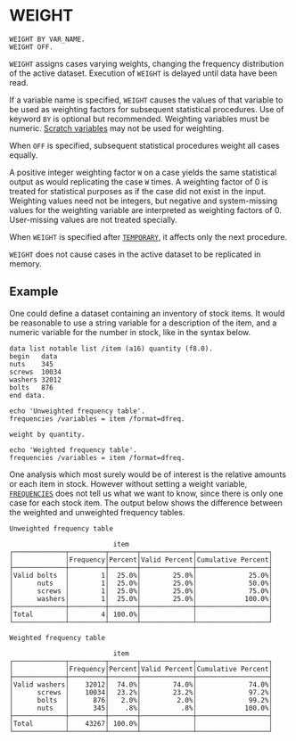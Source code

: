 # WEIGHT

```
WEIGHT BY VAR_NAME.
WEIGHT OFF.
```

`WEIGHT` assigns cases varying weights, changing the frequency
distribution of the active dataset.  Execution of `WEIGHT` is delayed
until data have been read.

If a variable name is specified, `WEIGHT` causes the values of that
variable to be used as weighting factors for subsequent statistical
procedures.  Use of keyword `BY` is optional but recommended.
Weighting variables must be numeric.  [Scratch
variables](../../language/datasets/scratch-variables.md) may not be
used for weighting.

When `OFF` is specified, subsequent statistical procedures weight all
cases equally.

A positive integer weighting factor `W` on a case yields the same
statistical output as would replicating the case `W` times.  A
weighting factor of 0 is treated for statistical purposes as if the
case did not exist in the input.  Weighting values need not be
integers, but negative and system-missing values for the weighting
variable are interpreted as weighting factors of 0.  User-missing
values are not treated specially.

When `WEIGHT` is specified after [`TEMPORARY`](temporary.md), it
affects only the next procedure.

`WEIGHT` does not cause cases in the active dataset to be replicated
in memory.

## Example

One could define a dataset containing an inventory of stock items.  It
would be reasonable to use a string variable for a description of the
item, and a numeric variable for the number in stock, like in the
syntax below.

```
data list notable list /item (a16) quantity (f8.0).
begin   data
nuts    345
screws  10034
washers 32012
bolts   876
end data.

echo 'Unweighted frequency table'.
frequencies /variables = item /format=dfreq.

weight by quantity.

echo 'Weighted frequency table'.
frequencies /variables = item /format=dfreq.
```

One analysis which most surely would be of interest is the relative
amounts or each item in stock.  However without setting a weight
variable, [`FREQUENCIES`](../statistics/frequencies.md) does not tell
us what we want to know, since there is only one case for each stock
item.  The output below shows the difference between the weighted and
unweighted frequency tables.

```
Unweighted frequency table

                          item
┌─────────────┬─────────┬───────┬─────────────┬──────────────────┐
│             │Frequency│Percent│Valid Percent│Cumulative Percent│
├─────────────┼─────────┼───────┼─────────────┼──────────────────┤
│Valid bolts  │        1│  25.0%│        25.0%│             25.0%│
│      nuts   │        1│  25.0%│        25.0%│             50.0%│
│      screws │        1│  25.0%│        25.0%│             75.0%│
│      washers│        1│  25.0%│        25.0%│            100.0%│
├─────────────┼─────────┼───────┼─────────────┼──────────────────┤
│Total        │        4│ 100.0%│             │                  │
└─────────────┴─────────┴───────┴─────────────┴──────────────────┘

Weighted frequency table

                          item
┌─────────────┬─────────┬───────┬─────────────┬──────────────────┐
│             │Frequency│Percent│Valid Percent│Cumulative Percent│
├─────────────┼─────────┼───────┼─────────────┼──────────────────┤
│Valid washers│    32012│  74.0%│        74.0%│             74.0%│
│      screws │    10034│  23.2%│        23.2%│             97.2%│
│      bolts  │      876│   2.0%│         2.0%│             99.2%│
│      nuts   │      345│    .8%│          .8%│            100.0%│
├─────────────┼─────────┼───────┼─────────────┼──────────────────┤
│Total        │    43267│ 100.0%│             │                  │
└─────────────┴─────────┴───────┴─────────────┴──────────────────┘
```
